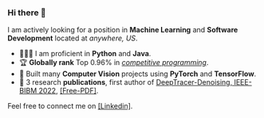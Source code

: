 ### Hi there 👋

I am actively looking for a position in **Machine Learning** and **Software Development** located at *anywhere, US*.

* 🧑🏻‍💻 I am proficient in **Python** and **Java**.
* 🏆 **Globally rank** Top $0.96$% in [*competitive programming*](https://leetcode.com/EXBORN/).
* 🤖 Built many **Computer Vision** projects using **PyTorch** and **TensorFlow**.
* 📖 3 research **publications**, first author of [DeepTracer-Denoising, IEEE-BIBM 2022](https://ieeexplore.ieee.org/document/9994879), [[Free-PDF]](https://haowenguan.github.io/docs/DeepTracer-Denoising.pdf).

Feel free to connect me on [[Linkedin]](https://www.linkedin.com/in/haowen-guan/).
